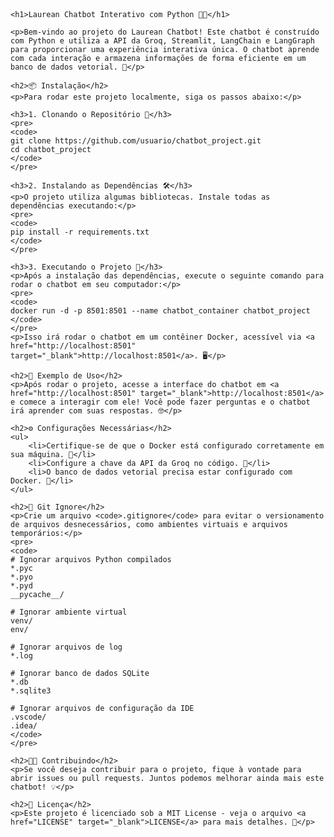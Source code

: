 #
<!DOCTYPE html>
<html>
<header>
    <meta charset="UTF-8">
    <meta name="viewport" content="width=device-width, initial-scale=1.0">
    <title>Laurean Chatbot Interativo com Python 🤖💬</title>
</header>
<body>

    <h1>Laurean Chatbot Interativo com Python 🤖💬</h1>

    <p>Bem-vindo ao projeto do Laurean Chatbot! Este chatbot é construído com Python e utiliza a API da Groq, Streamlit, LangChain e LangGraph para proporcionar uma experiência interativa única. O chatbot aprende com cada interação e armazena informações de forma eficiente em um banco de dados vetorial. 🚀</p>

    <h2>📦 Instalação</h2>
    <p>Para rodar este projeto localmente, siga os passos abaixo:</p>
    
    <h3>1. Clonando o Repositório 🔽</h3>
    <pre>
    <code>
    git clone https://github.com/usuario/chatbot_project.git
    cd chatbot_project
    </code>
    </pre>

    <h3>2. Instalando as Dependências 🛠️</h3>
    <p>O projeto utiliza algumas bibliotecas. Instale todas as dependências executando:</p>
    <pre>
    <code>
    pip install -r requirements.txt
    </code>
    </pre>

    <h3>3. Executando o Projeto 🚀</h3>
    <p>Após a instalação das dependências, execute o seguinte comando para rodar o chatbot em seu computador:</p>
    <pre>
    <code>
    docker run -d -p 8501:8501 --name chatbot_container chatbot_project
    </code>
    </pre>
    <p>Isso irá rodar o chatbot em um contêiner Docker, acessível via <a href="http://localhost:8501" target="_blank">http://localhost:8501</a>. 🖥️</p>

    <h2>💬 Exemplo de Uso</h2>
    <p>Após rodar o projeto, acesse a interface do chatbot em <a href="http://localhost:8501" target="_blank">http://localhost:8501</a> e comece a interagir com ele! Você pode fazer perguntas e o chatbot irá aprender com suas respostas. 🤓</p>

    <h2>⚙️ Configurações Necessárias</h2>
    <ul>
        <li>Certifique-se de que o Docker está configurado corretamente em sua máquina. 🐳</li>
        <li>Configure a chave da API da Groq no código. 🔑</li>
        <li>O banco de dados vetorial precisa estar configurado com Docker. 💾</li>
    </ul>

    <h2>📝 Git Ignore</h2>
    <p>Crie um arquivo <code>.gitignore</code> para evitar o versionamento de arquivos desnecessários, como ambientes virtuais e arquivos temporários:</p>
    <pre>
    <code>
    # Ignorar arquivos Python compilados
    *.pyc
    *.pyo
    *.pyd
    __pycache__/

    # Ignorar ambiente virtual
    venv/
    env/

    # Ignorar arquivos de log
    *.log

    # Ignorar banco de dados SQLite
    *.db
    *.sqlite3

    # Ignorar arquivos de configuração da IDE
    .vscode/
    .idea/
    </code>
    </pre>

    <h2>👨‍💻 Contribuindo</h2>
    <p>Se você deseja contribuir para o projeto, fique à vontade para abrir issues ou pull requests. Juntos podemos melhorar ainda mais este chatbot! 💡</p>

    <h2>📄 Licença</h2>
    <p>Este projeto é licenciado sob a MIT License - veja o arquivo <a href="LICENSE" target="_blank">LICENSE</a> para mais detalhes. 📃</p>

</body>
</html>

